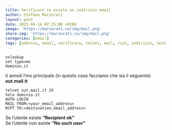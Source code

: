 ```yaml
---
title: Verificare se esiste un indirizzo email
author: Stefano Marzorati
layout: post
date: 2023-04-14 07:25:00 +0200
image: 'https://marzorati.co/img/mail.png'
share-img: 'https://marzorati.co/img/mail.png'
categories: [email]
tags: [address, email, verificare, telnet, mail, rcpt, indirizzo, test, recipient, user]
---
```

~~~
nslookup
set type=mx
dominio.it
~~~

ti annoti l&#8217;mx principale (in questo caso facciamo che sia il seguente)  
**out.mail.it**

~~~
telnet out.mail.it 25
helo dominio.it
AUTH LOGIN
MAIL FROM:<your_email_address>
RCPT TO:<destination_email_address>
~~~

Se l&#8217;utente esiste **&#8220;Recipient ok&#8221;**  
Se l&#8217;utente non esiste **&#8220;No such user&#8221;**